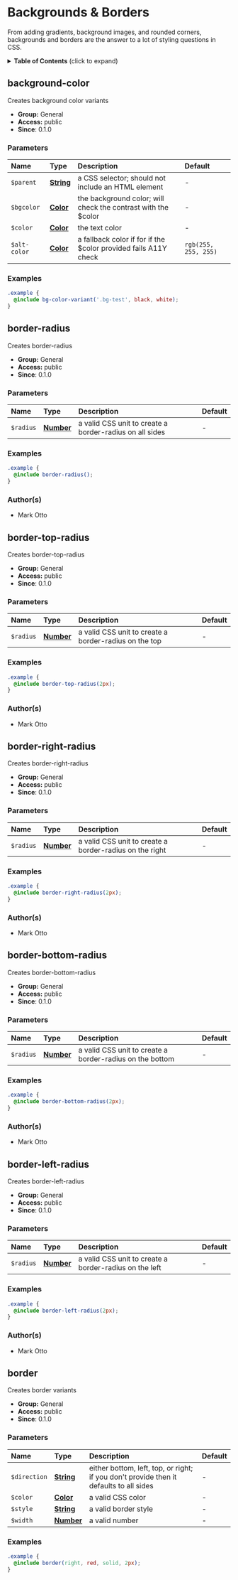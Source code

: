 # Backgrounds & Borders

From adding gradients, background images, and rounded corners, backgrounds and borders are the answer to a lot of styling questions in CSS.

<details>
	<summary><strong>Table of Contents</strong> (click to expand)</summary>

* [background-color](#background-color)
* [border-radius](#border-radius)
* [border-top-radius](#border-top-radius)
* [border-right-radius](#border-right-radius)
* [border-bottom-radius](#border-bottom-radius)
* [border-left-radius](#border-left-radius)
* [border](#border)

</details>

## background-color

Creates background color variants

* **Group:** General
* **Access:** public
* **Since**: 0.1.0

### Parameters

| Name         | Type                                                             | Description                                                     | Default              |
| :----------- | :--------------------------------------------------------------- | :-------------------------------------------------------------- | :------------------- |
| `$parent`    | **[String](https://sass-lang.com/documentation/values/strings)** | a CSS selector; should not include an HTML element              | -                    |
| `$bgcolor`   | **[Color](https://sass-lang.com/documentation/values/colors)**   | the background color; will check the contrast with the $color   | -                    |
| `$color`     | **[Color](https://sass-lang.com/documentation/values/colors)**   | the text color                                                  | -                    |
| `$alt-color` | **[Color](https://sass-lang.com/documentation/values/colors)**   | a fallback color if for if the $color provided fails A11Y check | `rgb(255, 255, 255)` |

### Examples

```scss
.example {
  @include bg-color-variant('.bg-test', black, white);
}
```

## border-radius

Creates border-radius

* **Group:** General
* **Access:** public
* **Since**: 0.1.0

### Parameters

| Name      | Type                                                             | Description                                             | Default   |
| :-------- | :--------------------------------------------------------------- | :------------------------------------------------------ | :-------- |
| `$radius` | **[Number](https://sass-lang.com/documentation/values/numbers)** | a valid CSS unit to create a border-radius on all sides | -         |

### Examples

```scss
.example {
  @include border-radius();
}
```

### Author(s)

* Mark Otto

## border-top-radius

Creates border-top-radius

* **Group:** General
* **Access:** public
* **Since**: 0.1.0

### Parameters

| Name      | Type                                                             | Description                                           | Default |
| :-------- | :--------------------------------------------------------------- | :---------------------------------------------------- | :------ |
| `$radius` | **[Number](https://sass-lang.com/documentation/values/numbers)** | a valid CSS unit to create a border-radius on the top | -       |

### Examples

```scss
.example {
  @include border-top-radius(2px);
}
```

### Author(s)

* Mark Otto

## border-right-radius

Creates border-right-radius

* **Group:** General
* **Access:** public
* **Since**: 0.1.0

### Parameters

| Name      | Type                                                             | Description                                             | Default |
| :-------- | :--------------------------------------------------------------- | :------------------------------------------------------ | :------ |
| `$radius` | **[Number](https://sass-lang.com/documentation/values/numbers)** | a valid CSS unit to create a border-radius on the right | -       |

### Examples

```scss
.example {
  @include border-right-radius(2px);
}
```

### Author(s)

* Mark Otto

## border-bottom-radius

Creates border-bottom-radius

* **Group:** General
* **Access:** public
* **Since**: 0.1.0

### Parameters

| Name      | Type                                                             | Description                                              | Default |
| :-------- | :--------------------------------------------------------------- | :------------------------------------------------------- | :------ |
| `$radius` | **[Number](https://sass-lang.com/documentation/values/numbers)** | a valid CSS unit to create a border-radius on the bottom | -       |

### Examples

```scss
.example {
  @include border-bottom-radius(2px);
}
```

### Author(s)

* Mark Otto

## border-left-radius

Creates border-left-radius

* **Group:** General
* **Access:** public
* **Since**: 0.1.0

### Parameters

| Name      | Type                                                             | Description                                            | Default |
| :-------- | :--------------------------------------------------------------- | :----------------------------------------------------- | :------ |
| `$radius` | **[Number](https://sass-lang.com/documentation/values/numbers)** | a valid CSS unit to create a border-radius on the left | -       |

### Examples

```scss
.example {
  @include border-left-radius(2px);
}
```

### Author(s)

* Mark Otto

## border

Creates border variants

* **Group:** General
* **Access:** public
* **Since**: 0.1.0

### Parameters

| Name         | Type                                                             | Description                                                                            | Default |
| :----------- | :--------------------------------------------------------------- | :------------------------------------------------------------------------------------- | :------ |
| `$direction` | **[String](https://sass-lang.com/documentation/values/strings)** | either bottom, left, top, or right; if you don't provide then it defaults to all sides | -       |
| `$color`     | **[Color](https://sass-lang.com/documentation/values/colors)**   | a valid CSS color                                                                      | -       |
| `$style`     | **[String](https://sass-lang.com/documentation/values/strings)** | a valid border style                                                                   | -       |
| `$width`     | **[Number](https://sass-lang.com/documentation/values/numbers)** | a valid number                                                                         | -       |

### Examples

```scss
.example {
  @include border(right, red, solid, 2px);
}
```

